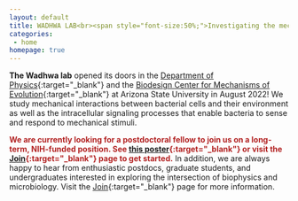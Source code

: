 ```yaml
---
layout: default
title: WADHWA LAB<br><span style="font-size:50%;">Investigating the mechanical lives of bacteria through experiments, theory, and computation</span>
categories:
 - home
homepage: true
---
```

**The Wadhwa lab** opened its doors in the [Department of Physics](https://physics.asu.edu/){:target="_blank"} and the [Biodesign Center for Mechanisms of Evolution](https://biodesign.asu.edu/research/centers/mechanisms-evolution){:target="_blank"} at Arizona State University in August 2022! We study mechanical interactions between bacterial cells and their environment as well as the intracellular signaling processes that enable bacteria to sense and respond to mechanical stimuli.

<span style="color:FireBrick;">**We are currently looking for a postdoctoral fellow to join us on a long-term, NIH-funded position. See [this poster](/assets/images/WadhwaLab-Postdoc-Positions.gif){:target="_blank"} or visit the [Join](/join){:target="_blank"} page to get started.**</span>
In addition, we are always happy to hear from enthusiastic postdocs, graduate students, and undergraduates interested in exploring the intersection of biophysics and microbiology. Visit the [Join](/join){:target="_blank"} page for more information.